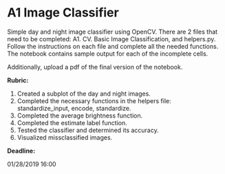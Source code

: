 # A1 Image Classifier

Simple day and night image classifier using OpenCV. There are 2 files that need to be completed: A1. CV. Basic Image Classification, and helpers.py. Follow the instructions on each file and complete all the needed functions. The notebook contains sample output for each of the incomplete cells.

Additionally, upload a pdf of the final version of the notebook.

**Rubric:**

1. Created a subplot of the day and night images.
2. Completed the necessary functions in the helpers file: standardize_input, encode, standardize.
3. Completed the average brightness function.
4. Completed the estimate label function.
5. Tested the classifier and determined its accuracy.
6. Visualized missclassified images.

**Deadline:** 

01/28/2019 16:00
